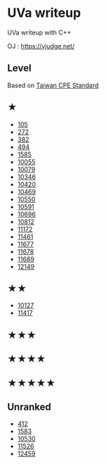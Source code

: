 # UVa writeup
UVa writeup with C++

OJ : https://vjudge.net/

## Level
Based on [Taiwan CPE Standard](http://par.cse.nsysu.edu.tw/~advprog/star.php) 

## ★
* [105](Problem/level1/105/105.md)
* [272](Problem/level1/272/272.md)
* [382](Problem/level1/382/382.md)
* [494](Problem/level1/494/494.md)
* [1585](Problem/level1/1585/1585.md)
* [10055](Problem/level1/10055/10055.md)
* [10079](Problem/level1/10079/10079.md)
* [10346](Problem/level1/10346/10346.md)
* [10420](Problem/level1/10420/10420.md)
* [10469](Problem/level1/10469/10469.md)
* [10550](Problem/level1/10550/10550.md)
* [10591](Problem/level1/10591/10591.md)
* [10696](Problem/level1/10696/10696.md)
* [10812](Problem/level1/10812/10812.md)
* [11172](Problem/level1/11172/11172.md)
* [11461](Problem/level1/11461/11461.md)
* [11677](Problem/level1/11677/11677.md)
* [11678](Problem/level1/11678/11678.md)
* [11689](Problem/level1/11689/11689.md)
* [12149](Problem/level1/12149/12149.md)

## ★★
* [10127](Problem/level2/10127/10127.md)
* [11417](Problem/level2/11417/11417.md)

## ★★★

## ★★★★

## ★★★★★

## Unranked
* [412](Problem/unranked/412/412.md)
* [1583](Problem/unranked/1583/1583.md)
* [10530](Problem/unranked/10530/10530.md)
* [11526](Problem/unranked/11526/11526.md)
* [12459](Problem/unranked/12459/12459.md)
